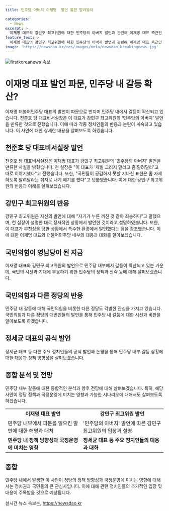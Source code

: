 ```yaml
---
title: 민주당 아버지 이재명  발언 불편 말려달라

categories:
  - News
excerpt: >
  이재명 대표의 강민구 최고위원에 대한 민주당의 아버지 발언과 관련해 이재명 대표 측근인 천준호 당대표 비서실장이 만류한 것으로 알려졌다. 천 실장은 이 대표도 불편해했고, 지나친 표현을 자제하도록 요청했다고 전했다. 또한 국민의힘이 영남당이 된 민주당의 동진 전략을 강조하는 발언과 국민의힘의 비판, 그리고 다른 정당들의 반응에 대한 언급도 있었다.
feature_text: >
  이재명 대표의 강민구 최고위원에 대한 민주당의 아버지 발언과 관련해 이재명 대표 측근인 천준호 당대표 비서실장이 만류한 것으로 알려졌다. 천 실장은 이 대표도 불편해했고, 지나친 표현을 자제하도록 요청했다고 전했다. 또한 국민의힘이 영남당이 된 민주당의 동진 전략을 강조하는 발언과 국민의힘의 비판, 그리고 다른 정당들의 반응에 대한 언급도 있었다.
image: 'https://newsdao.kr/res/images/meta/newsdao_breakingnews.jpg'
---
```


<p><img src="https://newsdao.kr/res/images/meta/newsdao_breakingnews.jpg" alt="firstkoreanews 속보" /></p>

<h1>이재명 대표 발언 파문, 민주당 내 갈등 확산?</h1>

<p data-ke-size="size16">이재명 더불어민주당 대표의 발언이 파문으로 번지며 민주당 내에서 갈등이 확산되고 있습니다. 천준호 당 대표비서실장은 이 대표가 강민구 최고위원의 '민주당의 아버지' 발언을 만류한 것으로 전했습니다. 이에 따라 각종 정치인들의 반응과 논란이 계속되고 있습니다. 이 사안에 대한 상세한 내용을 살펴보도록 하겠습니다.</p>

<h2>천준호 당 대표비서실장 발언</h2>

<p data-ke-size="size16">천준호 당 대표비서실장은 이재명 대표가 강민구 최고위원의 '민주당의 아버지' 발언을 만류한 사실을 밝혔습니다. 천 실장은 "이 대표가 '제발 그러지 말라고 좀 말려달라'고 따로 이야기했다"고 전했습니다. 또한, "국민들이 공감하지 못할 지나친 표현은 좀 자제하도록 말려달라는 취지로 내게 얘기를 했다"고 덧붙였습니다. 이에 대한 강민구 최고위원의 반응과 이해를 살펴보겠습니다.</p>

<h2>강민구 최고위원의 반응</h2>

<p data-ke-size="size16">강민구 최고위원은 자신의 발언에 대해 "자기가 누른 끼친 것 같아 죄송하다"고 말했으며, 천 실장이 설명한 대로 정서적인 상황에서 발언한 것이라고 설명하였습니다. 또한, 이 대표가 부친상을 당한 상황에서 특수한 환경에서 발언했다는 점을 강조했습니다. 이에 대한 이재명 대표와 더불어민주당 내부의 대응과 대화를 알아보겠습니다.</p>

<h2>국민의힘이 영남당이 된 지금</h2>

<p data-ke-size="size16">이재명 대표와 강민구 최고위원의 발언으로 민주당 내부에서 갈등이 확산되고 있는 가운데, 국민의 시선과 기대에 부응하기 위한 민주당의 정책과 전략 등에 대해 살펴보겠습니다.</p>

<h2>국민의힘과 다른 정당의 반응</h2>

<p data-ke-size="size16">민주당 내 갈등에 대해 국민의힘을 비롯한 다른 정당도 각별한 관심을 가지고 있습니다. 국민의힘과 다른 정당의 대변인들의 발언을 통해 민주당 내 갈등에 대한 시선과 비판을 알아보도록 하겠습니다.</p>

<h2>정세균 대표의 공식 발언</h2>

<p data-ke-size="size16">정세균 대표 등 다른 주요 정치인들의 공식 발언과 논평을 통해 민주당 내부 갈등 상황에 대한 대응과 정책 방향성을 살펴보겠습니다.</p>

<h2>종합 분석 및 전망</h2>

<p data-ke-size="size16">민주당 내부 갈등에 대한 종합적인 분석과 향후 전망에 대해 살펴보겠습니다. 특히, 해당 사안이 정당 정책과 국정운영에 미치는 영향과 가능한 시나리오에 대해서도 살펴보도록 하겠습니다.</p>

<table>
    <tr>
        <td style="text-align: center; height: 17px;"><b>이재명 대표 발언</b></td>
        <td style="text-align: center; height: 17px;"><b>강민구 최고위원 발언</b></td>
    </tr>
    <tr>
        <td>민주당 내부에서 파문을 일으킨 발언에 대한 해명과 대처</td>
        <td>'민주당의 아버지' 발언에 따른 강민구 최고위원의 입장과 설명</td>
    </tr>
    <tr>
        <td><b>민주당 내 정책 방향성과 국정운영에 미치는 영향</b></td>
        <td><b>정세균 대표 등 주요 정치인들의 대응과 대화</b></td>
    </tr>
</table>

<h2>종합</h2>

<p data-ke-size="size16">민주당 내에서 발생한 이 사안이 정당의 정책 방향성과 국정운영에 미치는 영향에 대해서는 정치권과 국민들의 큰 관심사입니다. 이에 대해 관련 정치인들의 추가적인 입장 및 대응이 주목받을 것으로 예상됩니다.</p>
실시간 뉴스 속보는, <a href="https://newsdao.kr" rel="dofollow">https://newsdao.kr</a>


